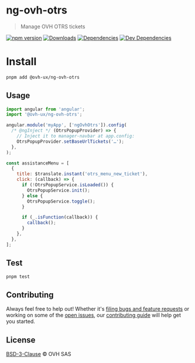 # ng-ovh-otrs

> Manage OVH OTRS tickets

[![npm version](https://badgen.net/npm/v/@ovh-ux/ng-ovh-otrs)](https://www.npmjs.com/package/@ovh-ux/ng-ovh-otrs) [![Downloads](https://badgen.net/npm/dt/@ovh-ux/ng-ovh-otrs)](https://npmjs.com/package/@ovh-ux/ng-ovh-otrs) [![Dependencies](https://badgen.net/david/dep/ovh/manager/packages/components/ng-ovh-otrs)](https://npmjs.com/package/@ovh-ux/ng-ovh-otrs?activeTab=dependencies) [![Dev Dependencies](https://badgen.net/david/dev/ovh/manager/packages/components/ng-ovh-otrs)](https://npmjs.com/package/@ovh-ux/ng-ovh-otrs?activeTab=dependencies)

# Install

```sh
pnpm add @ovh-ux/ng-ovh-otrs
```

## Usage

```js
import angular from 'angular';
import '@ovh-ux/ng-ovh-otrs';

angular.module('myApp', ['ngOvhOtrs']).config(
  /* @ngInject */ (OtrsPopupProvider) => {
    // Inject it to manager-navbar at app.config:
    OtrsPopupProvider.setBaseUrlTickets('…');
  },
);
```

```js
const assistanceMenu = [
  {
    title: $translate.instant('otrs_menu_new_ticket'),
    click: (callback) => {
      if (!OtrsPopupService.isLoaded()) {
        OtrsPopupService.init();
      } else {
        OtrsPopupService.toggle();
      }

      if (_.isFunction(callback)) {
        callback();
      }
    },
  },
];
```

## Test

```sh
pnpm test
```

## Contributing

Always feel free to help out! Whether it's [filing bugs and feature requests](https://github.com/ovh/manager/issues/new) or working on some of the [open issues](https://github.com/ovh/manager/issues), our [contributing guide](https://github.com/ovh/manager/blob/master/CONTRIBUTING.md) will help get you started.

## License

[BSD-3-Clause](LICENSE) © OVH SAS
